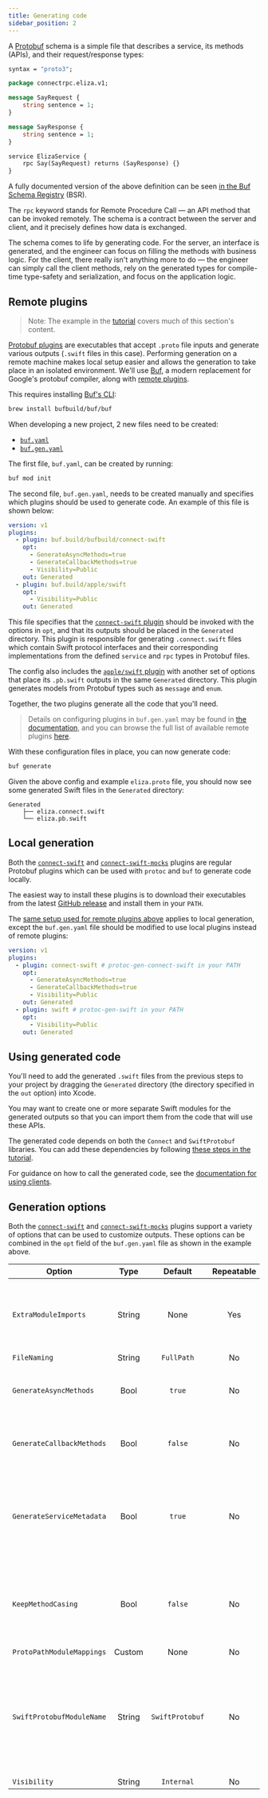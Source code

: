 ```yaml
---
title: Generating code
sidebar_position: 2
---
```


A [Protobuf][protobuf] schema is a simple file that describes a
service, its methods (APIs), and their request/response types:

```protobuf
syntax = "proto3";

package connectrpc.eliza.v1;

message SayRequest {
    string sentence = 1;
}

message SayResponse {
    string sentence = 1;
}

service ElizaService {
    rpc Say(SayRequest) returns (SayResponse) {}
}
```

A fully documented version of the above definition can be seen
[in the Buf Schema Registry](https://buf.build/connectrpc/eliza/file/main:connectrpc/eliza/v1/eliza.proto)
(BSR).

The `rpc` keyword stands for Remote Procedure Call — an API method that can be
invoked remotely. The schema is a contract between the server and client, and
it precisely defines how data is exchanged.

The schema comes to life by generating code. For the server, an interface
is generated, and the engineer can focus on filling the methods with business
logic. For the client, there really isn't anything more to do — the engineer
can simply call the client methods, rely on the generated types for
compile-time type-safety and serialization, and focus on the application logic.

## Remote plugins

> Note: The example in the [tutorial](getting-started.md) covers much of this
> section's content.

[Protobuf plugins][available-plugins] are executables that accept `.proto`
file inputs and generate various outputs (`.swift` files in this case).
Performing generation on a remote machine makes local setup easier
and allows the generation to take place in an isolated
environment. We'll use [Buf][buf], a modern replacement for
Google's protobuf compiler, along with [remote plugins][remote-plugins].

This requires installing [Buf's CLI][buf-cli]:

```bash
brew install bufbuild/buf/buf
```

When developing a new project, 2 new files need to be created:

- [`buf.yaml`][buf.yaml]
- [`buf.gen.yaml`][buf.gen.yaml]

The first file, `buf.yaml`, can be created by running:

```bash
buf mod init
```

The second file, `buf.gen.yaml`, needs to be created manually and specifies
which plugins should be used to generate code. An example of this
file is shown below:

```yaml
version: v1
plugins:
  - plugin: buf.build/bufbuild/connect-swift
    opt:
      - GenerateAsyncMethods=true
      - GenerateCallbackMethods=true
      - Visibility=Public
    out: Generated
  - plugin: buf.build/apple/swift
    opt:
      - Visibility=Public
    out: Generated
```

This file specifies that the [`connect-swift` plugin][connect-swift-plugin]
should be invoked with the options in `opt`, and that its outputs should be
placed in the `Generated` directory. This plugin is responsible for generating
`.connect.swift` files which contain Swift protocol interfaces and their
corresponding implementations from the defined `service` and `rpc` types in
Protobuf files.

The config also includes the [`apple/swift` plugin][swift-protobuf-plugin] with
another set of options that place its `.pb.swift` outputs
in the same `Generated` directory. This plugin
generates models from Protobuf types such as `message` and `enum`.

Together, the two plugins generate all the code that you'll need.

> Details on configuring plugins in `buf.gen.yaml` may be found in
> [the documentation][remote-plugins], and you can browse the full list of
> available remote plugins [here][available-plugins].

With these configuration files in place, you can now generate code:

```bash
buf generate
```

Given the above config and example `eliza.proto` file, you should now see some
generated Swift files in the `Generated` directory:

```
Generated
    ├── eliza.connect.swift
    └── eliza.pb.swift
```

## Local generation

Both the [`connect-swift`][connect-swift-plugin]
and [`connect-swift-mocks`][connect-swift-mocks-plugin] plugins are regular
Protobuf plugins which can be used with `protoc` and `buf` to generate
code locally.

The easiest way to install these plugins is to download their executables
from the latest [GitHub release][connect-swift-releases] and install them in
your `PATH`.

The [same setup used for remote plugins above](#remote-plugins) applies to
local generation, except the `buf.gen.yaml` file should be modified to use
local plugins instead of remote plugins:

```yaml
version: v1
plugins:
  - plugin: connect-swift # protoc-gen-connect-swift in your PATH
    opt:
      - GenerateAsyncMethods=true
      - GenerateCallbackMethods=true
      - Visibility=Public
    out: Generated
  - plugin: swift # protoc-gen-swift in your PATH
    opt:
      - Visibility=Public
    out: Generated
```

## Using generated code

You'll need to add the generated `.swift` files from the previous steps to your
project by dragging the `Generated` directory (the directory specified in
the `out` option) into Xcode.

You may want to create one or more separate Swift modules for the generated
outputs so that you can import them from the code that will use these APIs.

The generated code depends on both the `Connect` and `SwiftProtobuf` libraries.
You can add these dependencies by following
[these steps in the tutorial](./getting-started.md#add-the-connect-swift-package).

For guidance on how to call the generated code, see the
[documentation for using clients](./using-clients.md).

## Generation options

Both the [`connect-swift`][connect-swift-plugin]
and [`connect-swift-mocks`][connect-swift-mocks-plugin] plugins support a
variety of options that can be
used to customize outputs. These options can be combined in the `opt` field of
the `buf.gen.yaml` file as shown in the example above.

| **Option**                | **Type** |   **Default**   | **Repeatable** | **Details**                                                                                                                                                               |
| ------------------------- | :------: | :-------------: | :------------: | ------------------------------------------------------------------------------------------------------------------------------------------------------------------------- |
| `ExtraModuleImports`      |  String  |      None       |      Yes       | Allows for specifying additional modules that generated Connect sources should import                                                                                     |
| `FileNaming`              |  String  |   `FullPath`    |       No       | [Documentation](https://github.com/apple/swift-protobuf/blob/main/Documentation/PLUGIN.md#generation-option-filenaming---naming-of-generated-sources)                     |
| `GenerateAsyncMethods`    |   Bool   |     `true`      |       No       | Generates RPC functions that provide Swift async/await interfaces                                                                                                         |
| `GenerateCallbackMethods` |   Bool   |     `false`     |       No       | Generates RPC functions that provide closure-based callback interfaces                                                                                                    |
| `GenerateServiceMetadata` |   Bool   |     `true`      |       No       | Generates metadata on client implementations, providing information on RPC paths, stream types, etc.                                                                      |
| `KeepMethodCasing`        |   Bool   |     `false`     |       No       | Generated RPC function names will match the `rpc` specified in the `.proto` file instead of being lower-camel-cased                                                       |
| `ProtoPathModuleMappings` |  Custom  |      None       |       No       | [Documentation](https://github.com/apple/swift-protobuf/blob/main/Documentation/PLUGIN.md#generation-option-protopathmodulemappings---swift-module-names-for-proto-paths) |
| `SwiftProtobufModuleName` |  String  | `SwiftProtobuf` |       No       | Allows for overriding the `SwiftProtobuf` module name in `import` statements. Useful if the `SwiftProtobuf` dependency is being renamed by custom build configurations    |
| `Visibility`              |  String  |   `Internal`    |       No       | [Documentation](https://github.com/apple/swift-protobuf/blob/main/Documentation/PLUGIN.md#generation-option-visibility---visibility-of-generated-types)                   |

[available-plugins]: https://buf.build/plugins
[buf]: https://buf.build/docs/
[buf.gen.yaml]: https://buf.build/docs/configuration/v1/buf-gen-yaml
[buf.yaml]: https://buf.build/docs/configuration/v1/buf-yaml
[buf-cli]: https://buf.build/docs/installation
[connect-swift]: https://github.com/bufbuild/connect-swift
[connect-swift-mocks-plugin]: https://buf.build/bufbuild/connect-swift-mocks
[connect-swift-plugin]: https://buf.build/bufbuild/connect-swift
[connect-swift-releases]: https://github.com/bufbuild/connect-swift/releases
[protobuf]: https://developers.google.com/protocol-buffers
[remote-plugins]: https://buf.build/docs/bsr/remote-plugins/usage
[swift-protobuf-plugin]: https://buf.build/apple/swift
